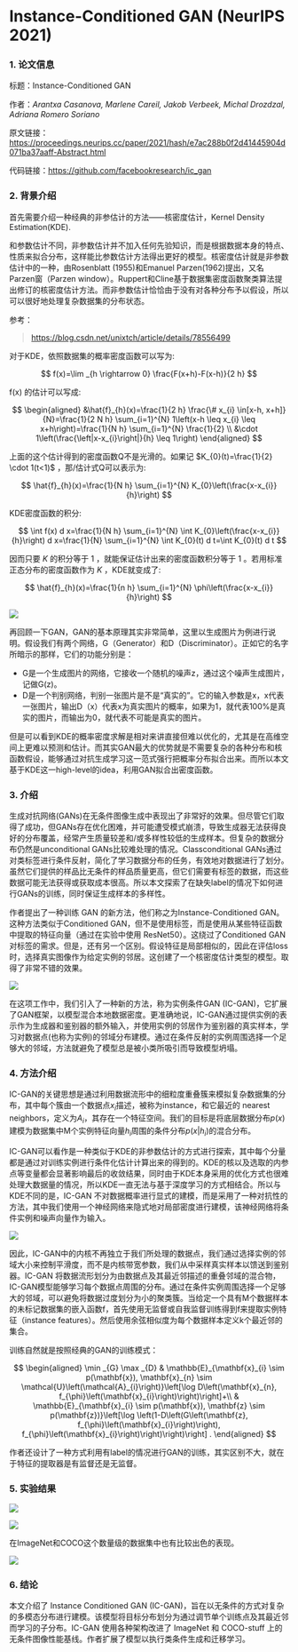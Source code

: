 # Instance-Conditioned GAN (NeurIPS 2021)

### 1. 论文信息

标题：Instance-Conditioned GAN

作者：*Arantxa Casanova, Marlene Careil, Jakob Verbeek, Michal Drozdzal, Adriana Romero Soriano*

原文链接：https://proceedings.neurips.cc/paper/2021/hash/e7ac288b0f2d41445904d071ba37aaff-Abstract.html

代码链接：https://github.com/facebookresearch/ic_gan

### 2. 背景介绍

首先需要介绍一种经典的非参估计的方法——核密度估计，Kernel Density Estimation(KDE).

和参数估计不同，非参数估计并不加入任何先验知识，而是根据数据本身的特点、性质来拟合分布，这样能比参数估计方法得出更好的模型。核密度估计就是非参数估计中的一种，由Rosenblatt (1955)和Emanuel Parzen(1962)提出，又名Parzen窗（Parzen window）。Ruppert和Cline基于数据集密度函数聚类算法提出修订的核密度估计方法。而非参数估计恰恰由于没有对各种分布予以假设，所以可以很好地处理复杂数据集的分布状态。

参考：

> https://blog.csdn.net/unixtch/article/details/78556499

对于KDE，依照数据集的概率密度函数可以写为:

$$
f(x)=\lim _{h \rightarrow 0} \frac{F(x+h)-F(x-h)}{2 h}
$$

$\mathrm{f}(\mathrm{x})$ 的估计可以写成:

$$
\begin{aligned}
&\hat{f}_{h}(x)=\frac{1}{2 h} \frac{\# x_{i} \in[x-h, x+h]}{N}=\frac{1}{2 N h} \sum_{i=1}^{N} 1\left(x-h \leq x_{i} \leq x+h\right)=\frac{1}{N h} \sum_{i=1}^{N} \frac{1}{2} \\
&\cdot 1\left(\frac{\left|x-x_{i}\right|}{h} \leq 1\right)
\end{aligned}
$$

上面的这个估计得到的密度函数Q不是光滑的。如果记 $K_{0}(t)=\frac{1}{2} \cdot 1(t<1)$ ，那/估计式Q可以表示为:

$$
\hat{f}_{h}(x)=\frac{1}{N h} \sum_{i=1}^{N} K_{0}\left(\frac{x-x_{i}}{h}\right)
$$

KDE密度函数的积分:

$$
\int f(x) d x=\frac{1}{N h} \sum_{i=1}^{N} \int K_{0}\left(\frac{x-x_{i}}{h}\right) d x=\frac{1}{N} \sum_{i=1}^{N} \int K_{0}(t) d t=\int K_{0}(t) d t
$$

因而只要 $K$ 的积分等于 1 ，就能保证估计出来的密度函数积分等于 1 。若用标准正态分布的密度函数作为 $K$ ，KDE就变成了:

$$
\hat{f}_{h}(x)=\frac{1}{n h} \sum_{i=1}^{N} \phi\left(\frac{x-x_{i}}{h}\right)
$$

![](https://img-blog.csdnimg.cn/img_convert/90b2e9920bc3908c4aa4396673058b8a.jpeg)

再回顾一下GAN，GAN的基本原理其实非常简单，这里以生成图片为例进行说明。假设我们有两个网络，G（Generator）和D（Discriminator）。正如它的名字所暗示的那样，它们的功能分别是：

- G是一个生成图片的网络，它接收一个随机的噪声z，通过这个噪声生成图片，记做G(z)。
- D是一个判别网络，判别一张图片是不是“真实的”。它的输入参数是x，x代表一张图片，输出D（x）代表x为真实图片的概率，如果为1，就代表100%是真实的图片，而输出为0，就代表不可能是真实的图片。

但是可以看到KDE的概率密度求解是相对来讲直接但难以优化的，尤其是在高维空间上更难以预测和估计。而其实GAN最大的优势就是不需要复杂的各种分布和核函数假设，能够通过对抗生成学习这一范式强行把概率分布拟合出来。而所以本文基于KDE这一high-level的idea，利用GAN拟合出密度函数。

### 3. 介绍

生成对抗网络(GANs)在无条件图像生成中表现出了非常好的效果。但尽管它们取得了成功，但GANs存在优化困难，并可能遭受模式崩溃，导致生成器无法获得良好的分布覆盖，经常产生质量较差和/或多样性较低的生成样本。但复杂的数据分布仍然是unconditional GANs比较难处理的情况。Classconditional GANs通过对类标签进行条件反射，简化了学习数据分布的任务，有效地对数据进行了划分。虽然它们提供的样品比无条件的样品质量更高，但它们需要有标签的数据，而这些数据可能无法获得或获取成本很高。所以本文探索了在缺失label的情况下如何进行GANs的训练，同时保证生成样本的多样性。

作者提出了一种训练 GAN 的新方法，他们称之为Instance-Conditioned GAN。这种方法类似于Conditioned GAN，但不是使用标签，而是使用从某些特征函数中提取的特征向量（通过在实验中使用 ResNet50）。这绕过了Conditioned GAN 对标签的需求。但是，还有另一个区别。假设特征是局部相似的，因此在评估loss时，选择真实图像作为给定实例的邻居。这创建了一个核密度估计类型的模型。取得了非常不错的效果。

![](https://img-blog.csdnimg.cn/f750bdd7d60746248e84070dcd4f046c.png)

在这项工作中，我们引入了一种新的方法，称为实例条件GAN (IC-GAN)，它扩展了GAN框架，以模型混合本地数据密度。更准确地说，IC-GAN通过提供实例的表示作为生成器和鉴别器的额外输入，并使用实例的邻居作为鉴别器的真实样本，学习对数据点(也称为实例)的邻域分布建模。通过在条件反射的实例周围选择一个足够大的邻域，方法就避免了模型总是被小类所吸引而导致模型坍塌。

### 4. 方法介绍

IC-GAN的关键思想是通过利用数据流形中的细粒度重叠簇来模拟复杂数据集的分布，其中每个簇由一个数据点$x_{i}$描述，被称为instance，和它最近的 nearest neighbors，定义为$A_{i}$，其存在一个特征空间。我们的目标是将底层数据分布$p(x)$建模为数据集中M个实例特征向量$h_{i}$周围的条件分布$p(x | h_{i})$的混合分布。

IC-GAN可以看作是一种类似于KDE的非参数估计的方式进行探索，其中每个分量都是通过对训练实例进行条件化估计计算出来的得到的。KDE的核以及选取的内参点等变量都会显著影响最后的收敛结果，同时由于KDE本身采用的优化方式也很难处理大数据量的情况，所以KDE一直无法与基于深度学习的方式相结合。所以与KDE不同的是，IC-GAN 不对数据概率进行显式的建模，而是采用了一种对抗性的方法，其中我们使用一个神经网络来隐式地对局部密度进行建模，该神经网络将条件实例和噪声向量作为输入。

![](https://img-blog.csdnimg.cn/99f4d312d65b4975a03d1eac88012e4f.png)

因此，IC-GAN中的内核不再独立于我们所处理的数据点，我们通过选择实例的邻域大小来控制平滑度，而不是内核带宽参数，我们从中采样真实样本以馈送到鉴别器。IC-GAN 将数据流形划分为由数据点及其最近邻描述的重叠邻域的混合物，IC-GAN模型能够学习每个数据点周围的分布。通过在条件实例周围选择一个足够大的邻域，可以避免将数据过度划分为小的聚类簇。当给定一个具有M个数据样本的未标记数据集的嵌入函数f，首先使用无监督或自我监督训练得到f来提取实例特征（instance features）。然后使用余弦相似度为每个数据样本定义k个最近邻的集合。

训练自然就是按照经典的GAN的训练模式：

$$
\begin{aligned}
\min _{G} \max _{D} & \mathbb{E}_{\mathbf{x}_{i} \sim p(\mathbf{x}), \mathbf{x}_{n} \sim \mathcal{U}\left(\mathcal{A}_{i}\right)}\left[\log D\left(\mathbf{x}_{n}, f_{\phi}\left(\mathbf{x}_{i}\right)\right)\right]+\\
& \mathbb{E}_{\mathbf{x}_{i} \sim p(\mathbf{x}), \mathbf{z} \sim p(\mathbf{z})}\left[\log \left(1-D\left(G\left(\mathbf{z}, f_{\phi}\left(\mathbf{x}_{i}\right)\right), f_{\phi}\left(\mathbf{x}_{i}\right)\right)\right)\right] .
\end{aligned}
$$

作者还设计了一种方式利用有label的情况进行GAN的训练，其实区别不大，就在于特征的提取器是有监督还是无监督。

### 5. 实验结果

![](https://img-blog.csdnimg.cn/d9371286cc6b41d38369a0f9fd67d258.png)

![](https://img-blog.csdnimg.cn/cc01188226574aaea82570863e49e6ba.png)

在ImageNet和COCO这个数量级的数据集中也有比较出色的表现。

![](https://img-blog.csdnimg.cn/cd832cd8d71f41c0a4866c54a60ff0f9.png)

### 6. 结论

本文介绍了 Instance Conditioned GAN (IC-GAN)，旨在以无条件的方式对复杂的多模态分布进行建模。该模型将目标分布划分为通过调节单个训练点及其最近邻而学习的子分布。IC-GAN 使用各种架构改进了 ImageNet 和 COCO-stuff 上的无条件图像性能基线。作者扩展了模型以执行类条件生成和迁移学习。